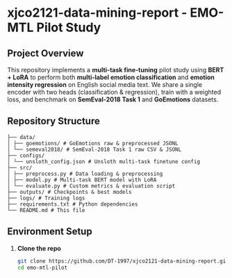 # xjco2121-data-mining-report - EMO-MTL Pilot Study

## Project Overview
This repository implements a **multi-task fine-tuning** pilot study using **BERT + LoRA** to perform both **multi-label emotion classification** and **emotion intensity regression** on English social media text. We share a single encoder with two heads (classification & regression), train with a weighted loss, and benchmark on **SemEval-2018 Task 1** and **GoEmotions** datasets.

## Repository Structure

```
├── data/
│ ├── goemotions/ # GoEmotions raw & preprocessed JSONL
│ └── semeval2018/ # SemEval-2018 Task 1 raw CSV & JSONL
├── configs/
│ └── unsloth_config.json # Unsloth multi-task finetune config
├── src/
│ ├── preprocess.py # Data loading & preprocessing
│ ├── model.py # Multi-task BERT model with LoRA
│ └── evaluate.py # Custom metrics & evaluation script
├── outputs/ # Checkpoints & best models
├── logs/ # Training logs
├── requirements.txt # Python dependencies
└── README.md # This file
```

## Environment Setup
1. **Clone the repo**  
   ```bash
   git clone https://github.com/DT-1997/xjco2121-data-mining-report.git
   cd emo-mtl-pilot

